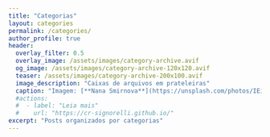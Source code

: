 ```yaml
---
title: "Categorias"
layout: categories
permalink: /categories/
author_profile: true
header:
  overlay_filter: 0.5
  overlay_image: /assets/images/category-archive.avif
  og_image: /assets/images/category-archive-120x120.avif
  teaser: /assets/images/category-archive-200x100.avif
  image_description: "Caixas de arquivos em prateleiras"
  caption: "Imagem: [**Nana Smirnova**](https://unsplash.com/photos/IEiAmhXehwE)"
  #actions:
  #  - label: "Leia mais"
  #    url: "https://cr-signorelli.github.io/"
excerpt: "Posts organizados por categorias"
---
```


